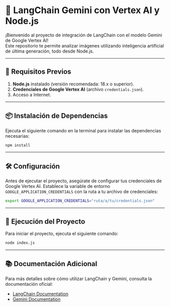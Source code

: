# 🤖 LangChain Gemini con Vertex AI y Node.js

¡Bienvenido al proyecto de integración de LangChain con el modelo Gemini de Google Vertex AI!  
Este repositorio te permite analizar imágenes utilizando inteligencia artificial de última generación, todo desde Node.js.

---

## 🚀 Requisitos Previos

1. **Node.js** instalado (versión recomendada: 18.x o superior).
2. **Credenciales de Google Vertex AI** (archivo `credentials.json`).
3. Acceso a Internet.

---

## 📦 Instalación de Dependencias

Ejecuta el siguiente comando en la terminal para instalar las dependencias necesarias:

```sh
npm install
```

---

## 🛠️ Configuración

Antes de ejecutar el proyecto, asegúrate de configurar tus credenciales de Google Vertex AI. Establece la variable de entorno `GOOGLE_APPLICATION_CREDENTIALS` con la ruta a tu archivo de credenciales:

```sh
export GOOGLE_APPLICATION_CREDENTIALS="ruta/a/tu/credentials.json"
```

---

## 🚀 Ejecución del Proyecto

Para iniciar el proyecto, ejecuta el siguiente comando:

```sh
node index.js
```

---

## 📚 Documentación Adicional

Para más detalles sobre cómo utilizar LangChain y Gemini, consulta la documentación oficial:

- [LangChain Documentation](https://langchain.com/docs)
- [Gemini Documentation](https://cloud.google.com/vertex-ai/docs/guides/gemini)